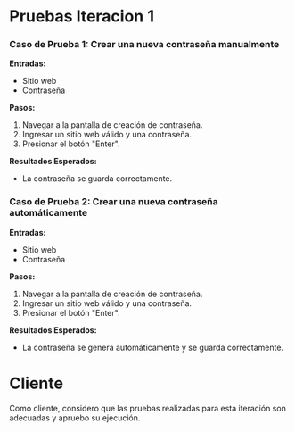 # Pruebas Iteracion 1
### Caso de Prueba 1: Crear una nueva contraseña manualmente
**Entradas:**
- Sitio web
- Contraseña

**Pasos:**
1. Navegar a la pantalla de creación de contraseña.
2. Ingresar un sitio web válido y una contraseña.
3. Presionar el botón "Enter".

**Resultados Esperados:**
- La contraseña se guarda correctamente.


### Caso de Prueba 2: Crear una nueva contraseña automáticamente

**Entradas:**
- Sitio web
- Contraseña

**Pasos:**
1. Navegar a la pantalla de creación de contraseña.
2. Ingresar un sitio web válido y una contraseña.
3. Presionar el botón "Enter".

**Resultados Esperados:**
- La contraseña se genera automáticamente y se guarda correctamente.


# Cliente

Como cliente, considero que las pruebas realizadas para esta iteración son adecuadas y apruebo su ejecución.
